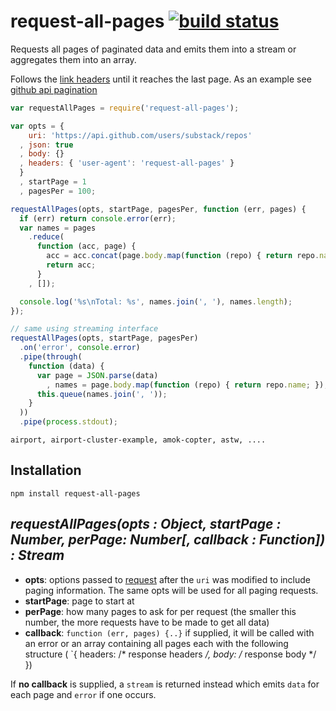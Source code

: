 # request-all-pages [![build status](https://secure.travis-ci.org/thlorenz/request-all-pages.png)](http://travis-ci.org/thlorenz/request-all-pages)

Requests all pages of paginated data and emits them into a stream or aggregates them into an array.

Follows the [link headers](http://tools.ietf.org/html/rfc5988) until it reaches the last page. As an example see [github
api pagination](http://developer.github.com/v3/#pagination)


```js
var requestAllPages = require('request-all-pages'); 

var opts = {
    uri: 'https://api.github.com/users/substack/repos'
  , json: true
  , body: {}
  , headers: { 'user-agent': 'request-all-pages' } 
  }
  , startPage = 1
  , pagesPer = 100;

requestAllPages(opts, startPage, pagesPer, function (err, pages) {
  if (err) return console.error(err);  
  var names = pages
    .reduce(
      function (acc, page) {
        acc = acc.concat(page.body.map(function (repo) { return repo.name; }))
        return acc;
      }
    , []);

  console.log('%s\nTotal: %s', names.join(', '), names.length);
});
```

```js
// same using streaming interface
requestAllPages(opts, startPage, pagesPer)
  .on('error', console.error) 
  .pipe(through(
    function (data) {
      var page = JSON.parse(data)
        , names = page.body.map(function (repo) { return repo.name; });
      this.queue(names.join(', '));
    }
  ))
  .pipe(process.stdout);
```

```
airport, airport-cluster-example, amok-copter, astw, .... 
```

## Installation

    npm install request-all-pages 

## ***requestAllPages(opts : Object, startPage : Number, perPage: Number[, callback : Function]) : Stream***

- **opts**: options passed to [request](https://github.com/mikeal/request) after the `uri` was modified to
  include paging information. The same opts will be used for all paging requests.
- **startPage**: page to start at
- **perPage**: how many pages to ask for per request (the smaller this number, the more requests have to be made to get
  all data)
- **callback**: `function (err, pages) {..}` if supplied, it will be called with an error or an array containing all
  pages each with the following structure ( `{ headers: /* response headers */, body: /* response body */ })

If **no callback** is supplied, a `stream` is returned instead which emits `data` for each page and `error` if one
occurs.
